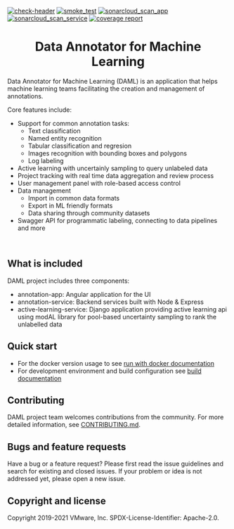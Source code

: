 [![check-header](https://github.com/vmware/data-annotator-for-machine-learning/actions/workflows/check-header.yml/badge.svg?branch=master&event=push)](https://github.com/vmware/data-annotator-for-machine-learning/actions/workflows/check-header.yml)
[![smoke_test](https://github.com/vmware/data-annotator-for-machine-learning/actions/workflows/smoke_test.yml/badge.svg?branch=master)](https://github.com/vmware/data-annotator-for-machine-learning/actions/workflows/smoke_test.yml)
[![sonarcloud_scan_app](https://github.com/vmware/data-annotator-for-machine-learning/actions/workflows/sonarcloud_scan_app.yml/badge.svg)](https://sonarcloud.io/organizations/vmware-daml/projects?search=annotation-app&sort=-analysis_date)
[![sonarcloud_scan_service](https://github.com/vmware/data-annotator-for-machine-learning/actions/workflows/sonarcloud_scan_service.yml/badge.svg)](https://sonarcloud.io/organizations/vmware-daml/projects?search=service&sort=-analysis_date)
[![coverage report](https://avatars.githubusercontent.com/in/12526?s=20&v=4 "You can find the coverage report here")](https://sonarcloud.io/dashboard?id=vmware-daml-annotation-app)

<div align='center'> <h1>Data Annotator for Machine Learning</h1> </div>

Data Annotator for Machine Learning (DAML) is an application that helps machine learning teams facilitating the creation and management of annotations.

Core features include:
- Support for common annotation tasks:
  - Text classification
  - Named entity recognition
  - Tabular classification and regresion
  - Images recognition with bounding boxes and polygons
  - Log labeling 
- Active learning with uncertainly sampling to query unlabeled data
- Project tracking with real time data aggregation and review process
- User management panel with role-based access control
- Data management
  - Import in common data formats
  - Export in ML friendly formats
  - Data sharing through community datasets
- Swagger API for programmatic labeling, connecting to data pipelines and more

<br>

## What is included

DAML project includes three components: 
- annotation-app: Angular application for the UI
- annotation-service: Backend services built with Node & Express
- active-learning-service: Django application providing active learning api using modAL library for pool-based uncertainty sampling to rank the unlabelled data


## Quick start
- For the docker version usage to see [run with docker documentation](RUN-WITH-DOCKER.md)
- For development environment and build configuration see [build documentation](BUILD.md)

## Contributing

DAML project team welcomes contributions from the community. For more detailed information, see [CONTRIBUTING.md](CONTRIBUTING.md).

## Bugs and feature requests

Have a bug or a feature request? Please first read the issue guidelines and search for existing and closed issues. If your problem or idea is not addressed yet, please open a new issue.
<br>

## Copyright and license

Copyright 2019-2021 VMware, Inc.
SPDX-License-Identifier: Apache-2.0.

